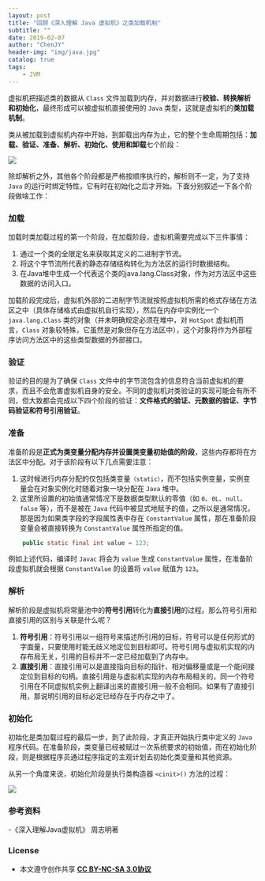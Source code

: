 ```yaml
---
layout: post
title: "回顾《深入理解 Java 虚拟机》之类加载机制"
subtitle: ""
date: 2019-02-07
author: "ChenJY"
header-img: "img/java.jpg"
catalog: true
tags: 
    - JVM
---
```


虚拟机把描述类的数据从 `Class` 文件加载到内存，并对数据进行**校验、转换解析和初始化**，最终形成可以被虚拟机直接使用的 `Java` 类型，这就是虚拟机的**类加载机制**。

类从被加载到虚拟机内存中开始，到卸载出内存为止，它的整个生命周期包括：**加载、验证、准备、解析、初始化、使用和卸载**七个阶段：

![](http://ww1.sinaimg.cn/large/c3beb895gy1fzy4dv64llj21090fgjt8.jpg)

除却解析之外，其他各个阶段都是严格按顺序执行的，解析则不一定，为了支持 `Java` 的运行时绑定特性，它有时在初始化之后才开始。下面分别叙述一下各个阶段做啥工作：

### 加载

加载时类加载过程的第一个阶段，在加载阶段，虚拟机需要完成以下三件事情：

1. 通过一个类的全限定名来获取其定义的二进制字节流。
2. 将这个字节流所代表的静态存储结构转化为方法区的运行时数据结构。
3. 在Java堆中生成一个代表这个类的java.lang.Class对象，作为对方法区中这些数据的访问入口。

加载阶段完成后，虚拟机外部的二进制字节流就按照虚拟机所需的格式存储在方法区之中（具体存储格式由虚拟机自行实现），然后在内存中实例化一个 `java.lang.Class` 类的对象（并未明确规定必须在堆中，对 `HotSpot` 虚拟机而言，`Class` 对象较特殊，它虽然是对象但存在方法区中），这个对象将作为外部程序访问方法区中的这些类型数据的外部接口。

### 验证

验证的目的是为了确保 `Class` 文件中的字节流包含的信息符合当前虚拟机的要求，而且不会危害虚拟机自身的安全。不同的虚拟机对类验证的实现可能会有所不同，但大致都会完成以下四个阶段的验证：**文件格式的验证、元数据的验证、字节码验证和符号引用验证**。

### 准备

准备阶段是**正式为类变量分配内存并设置类变量初始值的阶段**，这些内存都将在方法区中分配。对于该阶段有以下几点需要注意：

1. 这时候进行内存分配的仅包括类变量`（static）`，而不包括实例变量，实例变量会在对象实例化时随着对象一块分配在 `Java` 堆中。
2. 这里所设置的初始值通常情况下是数据类型默认的零值（如 `0`、`0L`、`null`、`false` 等），而不是被在 `Java` 代码中被显式地赋予的值，之所以是通常情况，那是因为如果类字段的字段属性表中存在 `ConstantValue` 属性，那在准备阶段变量会被直接转换为 `ConstantValue` 属性所指定的值。

```java
	public static final int value = 123;
```

例如上述代码，编译时 `Javac` 将会为 `value` 生成 `ConstantValue` 属性，在准备阶段虚拟机就会根据 `ConstantValue` 的设置将 `value` 赋值为 `123`。

### 解析

解析阶段是虚拟机将常量池中的**符号引用**转化为**直接引用**的过程。那么符号引用和直接引用的区别与关联是什么呢？

1. **符号引用**：符号引用以一组符号来描述所引用的目标，符号可以是任何形式的字面量，只要使用时能无歧义地定位到目标即可。符号引用与虚拟机实现的内存布局无关，引用的目标并不一定已经加载到了内存中。
2. **直接引用**：直接引用可以是直接指向目标的指针、相对偏移量或是一个能间接定位到目标的句柄。直接引用是与虚拟机实现的内存布局相关的，同一个符号引用在不同虚拟机实例上翻译出来的直接引用一般不会相同。如果有了直接引用，那说明引用的目标必定已经存在于内存之中了。

### 初始化

初始化是类加载过程的最后一步，到了此阶段，才真正开始执行类中定义的 `Java` 程序代码。在准备阶段，类变量已经被赋过一次系统要求的初始值，而在初始化阶段，则是根据程序员通过程序指定的主观计划去初始化类变量和其他资源。

从另一个角度来说，初始化阶段是执行类构造器 `<cinit>()` 方法的过程：

![](http://ww1.sinaimg.cn/large/c3beb895gy1fzy5ffzulwj20xx0um0xz.jpg)

### 参考资料
-《深入理解Java虚拟机》 周志明著

### License
- 本文遵守创作共享 <a href="https://creativecommons.org/licenses/by-nc-sa/3.0/cn/" target="_blank"><b>CC BY-NC-SA 3.0协议</b></a>